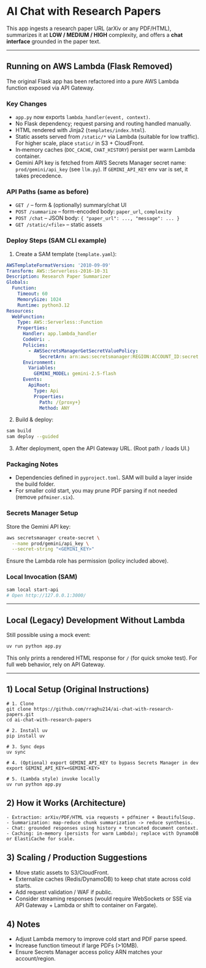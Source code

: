 # AI Chat with Research Papers

This app ingests a research paper URL (arXiv or any PDF/HTML), summarizes it at **LOW / MEDIUM / HIGH** complexity, and offers a **chat interface** grounded in the paper text.

---

## Running on AWS Lambda (Flask Removed)
The original Flask app has been refactored into a pure AWS Lambda function exposed via API Gateway.

### Key Changes
- `app.py` now exports `lambda_handler(event, context)`.
- No Flask dependency; request parsing and routing handled manually.
- HTML rendered with Jinja2 (`templates/index.html`).
- Static assets served from `/static/*` via Lambda (suitable for low traffic). For higher scale, place `static/` in S3 + CloudFront.
- In‑memory caches (`DOC_CACHE`, `CHAT_HISTORY`) persist per warm Lambda container.
- Gemini API key is fetched from AWS Secrets Manager secret name: `prod/gemini/api_key` (see `llm.py`). If `GEMINI_API_KEY` env var is set, it takes precedence.

### API Paths (same as before)
- `GET /` – form & (optionally) summary/chat UI
- `POST /summarize` – form-encoded body: `paper_url`, `complexity`
- `POST /chat` – JSON body: `{ "paper_url": ..., "message": ... }`
- `GET /static/<file>` – static assets

### Deploy Steps (SAM CLI example)
1. Create a SAM template (`template.yaml`):
```yaml
AWSTemplateFormatVersion: '2010-09-09'
Transform: AWS::Serverless-2016-10-31
Description: Research Paper Summarizer
Globals:
  Function:
    Timeout: 60
    MemorySize: 1024
    Runtime: python3.12
Resources:
  WebFunction:
    Type: AWS::Serverless::Function
    Properties:
      Handler: app.lambda_handler
      CodeUri: .
      Policies:
        - AWSSecretsManagerGetSecretValuePolicy:
            SecretArn: arn:aws:secretsmanager:REGION:ACCOUNT_ID:secret:prod/gemini/api_key-*
      Environment:
        Variables:
          GEMINI_MODEL: gemini-2.5-flash
      Events:
        ApiRoot:
          Type: Api
          Properties:
            Path: /{proxy+}
            Method: ANY
```
2. Build & deploy:
```bash
sam build
sam deploy --guided
```
3. After deployment, open the API Gateway URL. (Root path `/` loads UI.)

### Packaging Notes
- Dependencies defined in `pyproject.toml`. SAM will build a layer inside the build folder.
- For smaller cold start, you may prune PDF parsing if not needed (remove `pdfminer.six`).

### Secrets Manager Setup
Store the Gemini API key:
```bash
aws secretsmanager create-secret \
  --name prod/gemini/api_key \
  --secret-string "<GEMINI_KEY>"
```
Ensure the Lambda role has permission (policy included above).

### Local Invocation (SAM)
```bash
sam local start-api
# Open http://127.0.0.1:3000/
```

---

## Local (Legacy) Development Without Lambda
Still possible using a mock event:
```bash
uv run python app.py
```
This only prints a rendered HTML response for `/` (for quick smoke test). For full web behavior, rely on API Gateway.

---

## 1) Local Setup (Original Instructions)
```
# 1. Clone
git clone https://github.com/rraghu214/ai-chat-with-research-papers.git
cd ai-chat-with-research-papers

# 2. Install uv
pip install uv

# 3. Sync deps
uv sync

# 4. (Optional) export GEMINI_API_KEY to bypass Secrets Manager in dev
export GEMINI_API_KEY=<GEMINI-KEY>

# 5. (Lambda style) invoke locally
uv run python app.py
```

## 2) How it Works (Architecture)
```
- Extraction: arXiv/PDF/HTML via requests + pdfminer + BeautifulSoup.
- Summarization: map-reduce chunk summarization -> reduce synthesis.
- Chat: grounded responses using history + truncated document context.
- Caching: in-memory (persists for warm Lambda); replace with DynamoDB or ElastiCache for scale.
```

## 3) Scaling / Production Suggestions
- Move static assets to S3/CloudFront.
- Externalize caches (Redis/DynamoDB) to keep chat state across cold starts.
- Add request validation / WAF if public.
- Consider streaming responses (would require WebSockets or SSE via API Gateway + Lambda or shift to container on Fargate).

## 4) Notes
- Adjust Lambda memory to improve cold start and PDF parse speed.
- Increase function timeout if large PDFs (>10MB).
- Ensure Secrets Manager access policy ARN matches your account/region.